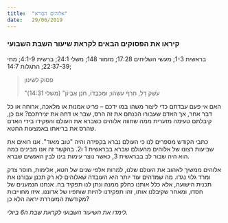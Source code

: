 ```yaml
---
title:  "אלוהים הבורא"
date:   29/06/2019
---
```


### קיראו את הפסוקים הבאים לקראת שיעור השבת השבועי
בראשית 1-3; מעשי השליחים 17:28; מזמור 148; משלי 24:1; ברשית 4:1-9; מתי 22:37-39; התגלות 14:7;

> <p>פסוק לשינון</p>
> "עֹשֵׁק דָּל, חֵרֵף עֹשֵׂהוּ; וּמְכַבְּדוֹ, חֹנֵן אֶבְיוֹן" (משלי 14:31)

האם אי פעם עבדתם כדי ליצור משהו במו ידכם – פריט אמנות או מלאכה, ארוחה או כל דבר אחר, אך האדם שעבורו הכנתם את זה הרס, שבר או דחה את יצירתכם? אם כן, קיבלתם טעימה מזערית ממה שחווה אלוהים כשברא את העולם והפקידו בידי האדם שהרס את בריאתו באמצעות החטא.

כתבי הקודש מספרים לנו כי העולם נברא בקפידה והיה "טוב מאוד". אנו רואים את שביעות רצונו של אלוהים מהעולם שברא בבראשית 1 ו2. בהקשר זה אנו מבינים כמה הוא היה שבור לב בבראשית 3, כאשר נוצר עימות בינו לבין האנשים שברא. 

אלוהים ממשיך לאהוב את העולם שלנו, למרות אלפי שנים של חטא, אלימות, חוסר צדק ומרד גלוי נגדו. מה שמדהים  עוד יותר היא העובדה שאלוהים לא רק תכנן עבורנו את תכנית הישועה, אלא כלל אותנו כחלק ממנה ונתן לנו תפקיד בה. אנחנו הנמענים של חסדו, ומאחר שקיבלנו אותו, זהו תפקידנו להיות שותפיו של אדוננו. איזו מחוייבות מקודשת המעוררת יראה הלא כן?

_לימדו את השיעור השבועי לקראת שבת ה6 ביולי._
